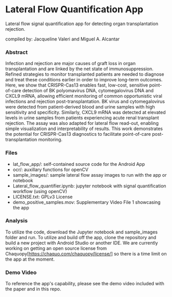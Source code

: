 # Lateral Flow Quantification App
Lateral flow signal quantification app for detecting organ transplantation rejection.

compiled by: Jacqueline Valeri and Miguel A. Alcantar

### Abstract
Infection and rejection are major causes of graft loss in organ transplantation and are linked by the net state of immunosuppression. Refined strategies to monitor transplanted patients are needed to diagnose and treat these conditions earlier in order to improve long-term outcomes.  Here, we show that CRISPR-Cas13 enables fast, low-cost, sensitive point-of-care detection of BK polyomavirus DNA, cytomegalovirus DNA and CXCL9 mRNA, allowing efficient monitoring of common opportunistic viral infections and rejection post-transplantation. BK virus and cytomegalovirus were detected from patient-derived blood and urine samples with high sensitivity and specificity. Similarly, CXCL9 mRNA was detected at elevated levels in urine samples from patients experiencing acute renal transplant rejection. The assay was also adapted for lateral flow read-out, enabling simple visualization and interpretability of results. This work demonstrates the potential for CRISPR-Cas13 diagnostics to facilitate point-of-care post-transplantation monitoring.

### Files
* lat_flow_app/: self-contained source code for the Android App
* ocr/: auxillary functions for openCV
* sample_images/: sample lateral flow assay images to run with the app or notebook
* Lateral_flow_quantifier.ipynb: jupyter notebook with signal quantification workflow (using openCV)
* LICENSE.txt: GPLv3 License
* demo_positive_samples.mov: Supplementary Video File 1 showcasing the app

### Analysis
To utilize the code, download the Jupyter notebook and sample_images folder and run. To utilize and build off the app, clone the repository and build a new project with Android Studio or another IDE. We are currently working on getting an open source license from Chaquopy[https://chaquo.com/chaquopy/license/] so there is a time limit on the app at the moment.

### Demo Video
To reference the app's capability, please see the demo video included with the paper and in this repo.
